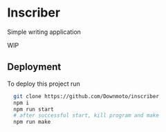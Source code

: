 
# Inscriber

Simple writing application

WIP


## Deployment

To deploy this project run

```bash
  git clone https://github.com/Downmoto/inscriber
  npm i
  npm run start
  # after successful start, kill program and make
  npm run make
```
